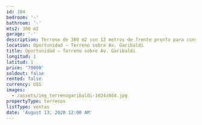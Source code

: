 ```yaml
---
id: 104
bedroom: '-'
bathroom: '-'
mts2: 300 m2
garage: '-'
description: Terreno de 300 m2 con 12 metros de frente pronto para construir…
location: Oportunidad – Terreno sobre Av. Garibaldi
title: Oportunidad – Terreno sobre Av. Garibaldi
longitud: 1
latitud: 1
price: '70000'
soldout: false
rented: false
currency: U$S
images:
  - /assets/img_terrenogaribaldi-1024x864.jpg
propertyType: terrenos
listType: ventas
date: 'August 13, 2020 12:00 AM'
---
```


